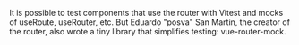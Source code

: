 It is possible to test components that use the router with Vitest and mocks of useRoute, useRouter,
etc. But Eduardo "posva" San Martin, the creator of the router, also wrote a tiny library that
simplifies testing: vue-router-mock.

